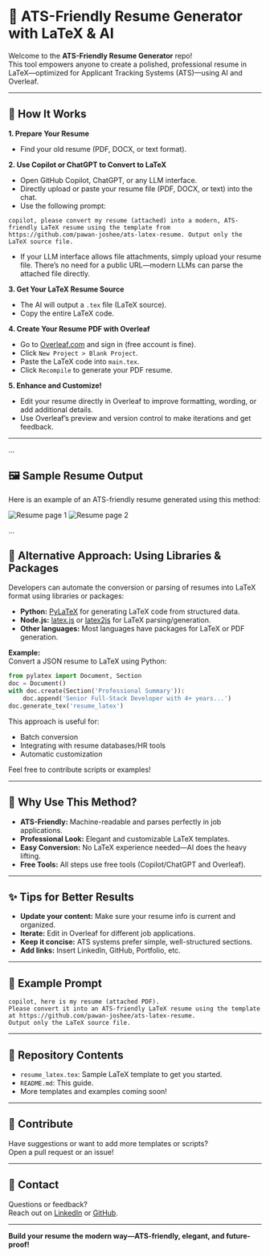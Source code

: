 # 📄 ATS-Friendly Resume Generator with LaTeX & AI

Welcome to the **ATS-Friendly Resume Generator** repo!  
This tool empowers anyone to create a polished, professional resume in LaTeX—optimized for Applicant Tracking Systems (ATS)—using AI and Overleaf.

---

## 🚀 How It Works

**1. Prepare Your Resume**
- Find your old resume (PDF, DOCX, or text format).

**2. Use Copilot or ChatGPT to Convert to LaTeX**

- Open GitHub Copilot, ChatGPT, or any LLM interface.
- Directly upload or paste your resume file (PDF, DOCX, or text) into the chat.
- Use the following prompt:

```
copilot, please convert my resume (attached) into a modern, ATS-friendly LaTeX resume using the template from https://github.com/pawan-joshee/ats-latex-resume. Output only the LaTeX source file.
```

- If your LLM interface allows file attachments, simply upload your resume file. There’s no need for a public URL—modern LLMs can parse the attached file directly.

**3. Get Your LaTeX Resume Source**
- The AI will output a `.tex` file (LaTeX source).
- Copy the entire LaTeX code.

**4. Create Your Resume PDF with Overleaf**
- Go to [Overleaf.com](https://overleaf.com) and sign in (free account is fine).
- Click `New Project > Blank Project`.
- Paste the LaTeX code into `main.tex`.
- Click `Recompile` to generate your PDF resume.

**5. Enhance and Customize!**
- Edit your resume directly in Overleaf to improve formatting, wording, or add additional details.
- Use Overleaf’s preview and version control to make iterations and get feedback.

---
...

## 🖼️ Sample Resume Output

Here is an example of an ATS-friendly resume generated using this method:

![Resume page 1](image1)
![Resume page 2](image2)

...

## 🔄 Alternative Approach: Using Libraries & Packages

Developers can automate the conversion or parsing of resumes into LaTeX format using libraries or packages:

- **Python:** [PyLaTeX](https://github.com/JelteF/PyLaTeX) for generating LaTeX code from structured data.
- **Node.js:** [latex.js](https://github.com/michael-brade/LaTeX.js) or [latex2js](https://github.com/latex2js/latex2js) for LaTeX parsing/generation.
- **Other languages:** Most languages have packages for LaTeX or PDF generation.

**Example:**  
Convert a JSON resume to LaTeX using Python:

```python
from pylatex import Document, Section
doc = Document()
with doc.create(Section('Professional Summary')):
    doc.append('Senior Full-Stack Developer with 4+ years...')
doc.generate_tex('resume_latex')
```

This approach is useful for:
- Batch conversion
- Integrating with resume databases/HR tools
- Automatic customization

Feel free to contribute scripts or examples!

---

## 🧠 Why Use This Method?

- **ATS-Friendly:** Machine-readable and parses perfectly in job applications.
- **Professional Look:** Elegant and customizable LaTeX templates.
- **Easy Conversion:** No LaTeX experience needed—AI does the heavy lifting.
- **Free Tools:** All steps use free tools (Copilot/ChatGPT and Overleaf).

---

## ✨ Tips for Better Results

- **Update your content:** Make sure your resume info is current and organized.
- **Iterate:** Edit in Overleaf for different job applications.
- **Keep it concise:** ATS systems prefer simple, well-structured sections.
- **Add links:** Insert LinkedIn, GitHub, Portfolio, etc.

---

## 📝 Example Prompt

```
copilot, here is my resume (attached PDF).  
Please convert it into an ATS-friendly LaTeX resume using the template at https://github.com/pawan-joshee/ats-latex-resume.  
Output only the LaTeX source file.
```

---

## 📂 Repository Contents

- `resume_latex.tex`: Sample LaTeX template to get you started.
- `README.md`: This guide.
- More templates and examples coming soon!

---

## 🤝 Contribute

Have suggestions or want to add more templates or scripts?  
Open a pull request or an issue!

---

## 📧 Contact

Questions or feedback?  
Reach out on [LinkedIn](https://linkedin.com/in/pawan-pareek) or [GitHub](https://github.com/pawan-joshee).

---

**Build your resume the modern way—ATS-friendly, elegant, and future-proof!**


